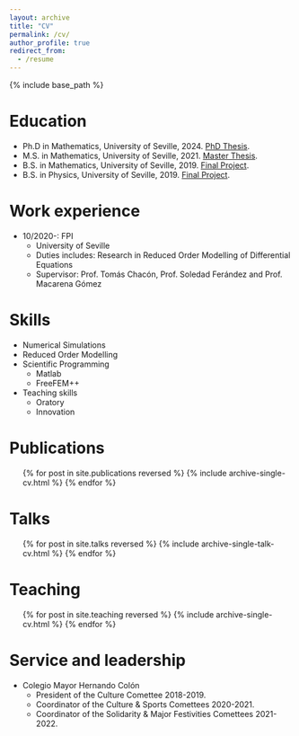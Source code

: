 ```yaml
---
layout: archive
title: "CV"
permalink: /cv/
author_profile: true
redirect_from:
  - /resume
---
```


{% include base_path %}

Education
======
* Ph.D in Mathematics, University of Seville, 2024. <a href="https:///abanderam.github.io/files/Tesis_ABM.pdf">PhD Thesis</a>.
* M.S. in Mathematics, University of Seville, 2021. <a href="https:///abanderam.github.io/files/TFM_ABM.pdf">Master Thesis</a>.
* B.S. in Mathematics, University of Seville, 2019. <a href="https:///abanderam.github.io/files/TFG_ABM.pdf">Final Project</a>.
* B.S. in Physics, University of Seville, 2019. <a href="https:///abanderam.github.io/files/TFG_ABM.pdf">Final Project</a>.

Work experience
======
* 10/2020-: FPI 
  * University of Seville
  * Duties includes: Research in Reduced Order Modelling of Differential Equations
  * Supervisor: Prof. Tomás Chacón, Prof. Soledad Ferández and Prof. Macarena Gómez

Skills
======
* Numerical Simulations
* Reduced Order Modelling
* Scientific Programming
  * Matlab
  * FreeFEM++  
* Teaching skills
  * Oratory
  * Innovation

Publications
======
  <ul>{% for post in site.publications reversed %}
    {% include archive-single-cv.html %}
  {% endfor %}</ul>
  
Talks
======
  <ul>{% for post in site.talks reversed %}
    {% include archive-single-talk-cv.html  %}
  {% endfor %}</ul>
  
Teaching
======
  <ul>{% for post in site.teaching reversed %}
    {% include archive-single-cv.html %}
  {% endfor %}</ul>
  
Service and leadership
======
* Colegio Mayor Hernando Colón
  * President of the Culture Comettee 2018-2019.
  * Coordinator of the Culture & Sports Comettees 2020-2021.
  * Coordinator of the Solidarity & Major Festivities Comettees 2021-2022.
